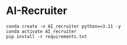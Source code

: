 # AI-Recruiter

```
conda create -n AI_recruiter python==3.11 -y
conda activate AI_recruiter
pip install -r requirements.txt
```
